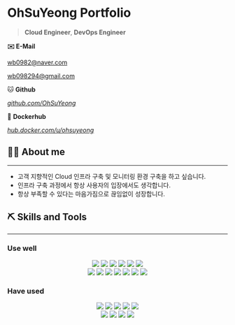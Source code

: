 # OhSuYeong Portfolio

> **Cloud Engineer**, **DevOps Engineer**
> 

**✉️ E-Mail**

wb0982@naver.com

wb098294@gmail.com

🐱 **Github**

*[github.com/OhSuYeong](https://github.com/OhSuYeong)*

🐳 **Dockerhub**

[*hub.docker.com/u/ohsuyeong*](https://hub.docker.com/u/ohsuyeong)

## 🙋‍♂️ About me

---

- 고객 지향적인 Cloud 인프라 구축 및 모니터링 환경 구축을 하고 싶습니다.
- 인프라 구축 과정에서 항상 사용자의 입장에서도 생각합니다.
- 항상 부족할 수 있다는 마음가짐으로 끊임없이 성장합니다.

## ⛏️ Skills and Tools

---

### Use well
<div align=center> 
  <img src="https://img.shields.io/badge/python-3776AB?style=for-the-badge&logo=python&logoColor=white">
  <img src="https://img.shields.io/badge/vscode-007ACC?style=for-the-badge&logo=visualstudiocode&logoColor=white">
  <img src="https://img.shields.io/badge/mysql-4479A1?style=for-the-badge&logo=mysql&logoColor=white"> 
  <img src="https://img.shields.io/badge/mariaDB-003545?style=for-the-badge&logo=mariaDB&logoColor=white"> 
  <img src="https://img.shields.io/badge/linux-FCC624?style=for-the-badge&logo=linux&logoColor=black"> 
  <img src="https://img.shields.io/badge/amazonaws-232F3E?style=for-the-badge&logo=amazonaws&logoColor=white"> 

  <br>

  <img src="https://img.shields.io/badge/jenkins-D24939?style=for-the-badge&logo=jenkins&logoColor=white">
  <img src="https://img.shields.io/badge/github-181717?style=for-the-badge&logo=github&logoColor=white">
  <img src="https://img.shields.io/badge/git-F05032?style=for-the-badge&logo=git&logoColor=white">
  <img src="https://img.shields.io/badge/docker-2496ED?style=for-the-badge&logo=docker&logoColor=white">
  <img src="https://img.shields.io/badge/elasticstack-005571?style=for-the-badge&logo=elasticstack&logoColor=white">
  <img src="https://img.shields.io/badge/k8s-326CE5?style=for-the-badge&logo=kubernetes&logoColor=white">
  <img src="https://img.shields.io/badge/vmware-607078?style=for-the-badge&logo=vmware&logoColor=white">
  <br>
</div>

### Have used
<div align=center>
  <img src="https://img.shields.io/badge/c++-00599C?style=for-the-badge&logo=c%2B%2B&logoColor=white">
  <img src="https://img.shields.io/badge/c-A8B9CC?style=for-the-badge&logo=c&logoColor=white">
  <img src="https://img.shields.io/badge/node.js-339933?style=for-the-badge&logo=Node.js&logoColor=white">
  <img src="https://img.shields.io/badge/html5-E34F26?style=for-the-badge&logo=html5&logoColor=white">
  <img src="https://img.shields.io/badge/javascript-F7DF1E?style=for-the-badge&logo=javascript&logoColor=black"> 
  
  <br>
  
  <img src="https://img.shields.io/badge/ansible-EE0000?style=for-the-badge&logo=ansible&logoColor=white"> 
  <img src="https://img.shields.io/badge/grafana-F46800?style=for-the-badge&logo=grafana&logoColor=white">
  <img src="https://img.shields.io/badge/gitlab-FC6D26?style=for-the-badge&logo=gitlab&logoColor=white">
  <img src="https://img.shields.io/badge/terraform-844FBA?style=for-the-badge&logo=terraform&logoColor=white">
  
  <br>
</div>
